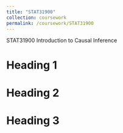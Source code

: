 ```yaml
---
title: "STAT31900"
collection: coursework
permalink: /coursework/STAT31900
---
```


STAT31900 Introduction to Causal Inference

Heading 1
======

Heading 2
======

Heading 3
======
